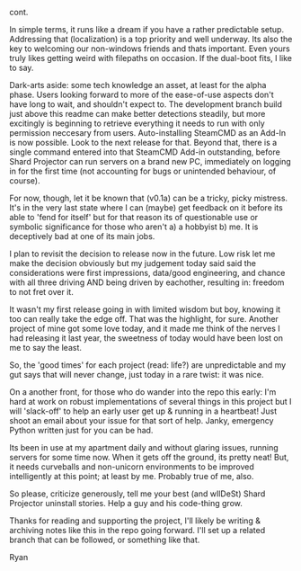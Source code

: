 cont.

In simple terms, it runs like a dream if you have a rather predictable setup. Addressing that (localization) is a top priority and well underway. Its also the key to welcoming our non-windows friends and thats important. Even yours truly likes getting weird with filepaths on occasion. If the dual-boot fits, I like to say.

Dark-arts aside: some tech knowledge an asset, at least for the alpha phase. Users looking forward to more of the ease-of-use aspects don't have long to wait, and shouldn't expect to. The development branch build just above this readme can make better detections steadily, but more excitingly is beginning to retrieve everything it needs to run with only permission neccesary from users. Auto-installing SteamCMD as an Add-In is now possible. Look to the next release for that. Beyond that, there is a single command entered into that SteamCMD Add-in outstanding, before Shard Projector can run servers on a brand new PC, immediately on logging in for the first time (not accounting for bugs or unintended behaviour, of course).

For now, though, let it be known that (v0.1a) can be a tricky, picky mistress. It's in the very last state where I can (maybe) get feedback on it before its able to 'fend for itself' but for that reason its of questionable use or symbolic significance for those who aren't a) a hobbyist b) me. It is deceptively bad at one of its main jobs.

I plan to revisit the decision to release now in the future. Low risk let me make the decision obviously but my judgement today said said the considerations were first impressions, data/good engineering, and chance with all three driving AND being driven by eachother, resulting in: freedom to not fret over it.

It wasn't my first release going in with limited wisdom but boy, knowing it too can really take the edge off. That was the highlight, for sure. Another project of mine got some love today, and it made me think of the nerves I had releasing it last year, the sweetness of today would have been lost on me to say the least.

So, the 'good times' for each project (read: life?) are unpredictable and my gut says that will never change, just today in a rare twist: it was nice.

On a another front, for those who do wander into the repo this early: I'm hard at work on robust implementations of several things in this project but I will 'slack-off' to help an early user get up & running in a heartbeat! Just shoot an email about your issue for that sort of help. Janky, emergency Python written just for you can be had.

Its been in use at my apartment daily and without glaring issues, running servers for some time now. When it gets off the ground, its pretty neat! But, it needs curveballs and non-unicorn environments to be improved intelligently at this point; at least by me. Probably true of me, also.

So please, criticize generously, tell me your best (and wIlDeSt) Shard Projector uninstall stories. Help a guy and his code-thing grow.

Thanks for reading and supporting the project, I'll likely be writing & archiving notes like this in the repo going forward. I'll set up a related branch that can be followed, or something like that.

Ryan

